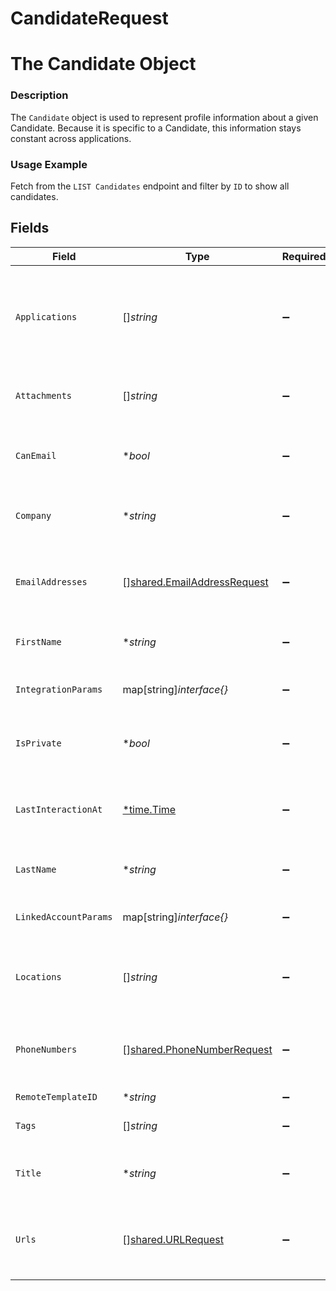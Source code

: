 # CandidateRequest

# The Candidate Object
### Description
The `Candidate` object is used to represent profile information about a given Candidate. Because it is specific to a Candidate, this information stays constant across applications.
### Usage Example
Fetch from the `LIST Candidates` endpoint and filter by `ID` to show all candidates.


## Fields

| Field                                                                                                                      | Type                                                                                                                       | Required                                                                                                                   | Description                                                                                                                | Example                                                                                                                    |
| -------------------------------------------------------------------------------------------------------------------------- | -------------------------------------------------------------------------------------------------------------------------- | -------------------------------------------------------------------------------------------------------------------------- | -------------------------------------------------------------------------------------------------------------------------- | -------------------------------------------------------------------------------------------------------------------------- |
| `Applications`                                                                                                             | []*string*                                                                                                                 | :heavy_minus_sign:                                                                                                         | Array of `Application` object IDs.                                                                                         | [<br/>"29eb9867-ce2a-403f-b8ce-f2844b89f078",<br/>"b4d08e5c-de00-4d64-a29f-66addac9af99",<br/>"4ff877d2-fb3e-4a5b-a7a5-168ddf2ffa56"<br/>] |
| `Attachments`                                                                                                              | []*string*                                                                                                                 | :heavy_minus_sign:                                                                                                         | Array of `Attachment` object IDs.                                                                                          | [<br/>"bea08964-32b4-4a20-8bb4-2612ba09de1d"<br/>]                                                                         |
| `CanEmail`                                                                                                                 | **bool*                                                                                                                    | :heavy_minus_sign:                                                                                                         | Whether or not the candidate can be emailed.                                                                               | true                                                                                                                       |
| `Company`                                                                                                                  | **string*                                                                                                                  | :heavy_minus_sign:                                                                                                         | The candidate's current company.                                                                                           | Columbia Dining App.                                                                                                       |
| `EmailAddresses`                                                                                                           | [][shared.EmailAddressRequest](../../../pkg/models/shared/emailaddressrequest.md)                                          | :heavy_minus_sign:                                                                                                         | N/A                                                                                                                        | [<br/>{<br/>"value": "hello@merge.dev",<br/>"email_address_type": "PERSONAL"<br/>}<br/>]                                   |
| `FirstName`                                                                                                                | **string*                                                                                                                  | :heavy_minus_sign:                                                                                                         | The candidate's first name.                                                                                                | Gil                                                                                                                        |
| `IntegrationParams`                                                                                                        | map[string]*interface{}*                                                                                                   | :heavy_minus_sign:                                                                                                         | N/A                                                                                                                        | {<br/>"unique_integration_field": "unique_integration_field_value"<br/>}                                                   |
| `IsPrivate`                                                                                                                | **bool*                                                                                                                    | :heavy_minus_sign:                                                                                                         | Whether or not the candidate is private.                                                                                   | true                                                                                                                       |
| `LastInteractionAt`                                                                                                        | [*time.Time](https://pkg.go.dev/time#Time)                                                                                 | :heavy_minus_sign:                                                                                                         | When the most recent interaction with the candidate occurred.                                                              | 2021-10-17T00:00:00Z                                                                                                       |
| `LastName`                                                                                                                 | **string*                                                                                                                  | :heavy_minus_sign:                                                                                                         | The candidate's last name.                                                                                                 | Feig                                                                                                                       |
| `LinkedAccountParams`                                                                                                      | map[string]*interface{}*                                                                                                   | :heavy_minus_sign:                                                                                                         | N/A                                                                                                                        | {<br/>"unique_linked_account_field": "unique_linked_account_field_value"<br/>}                                             |
| `Locations`                                                                                                                | []*string*                                                                                                                 | :heavy_minus_sign:                                                                                                         | The candidate's locations.                                                                                                 | [<br/>"San Francisco",<br/>"New York",<br/>"Miami"<br/>]                                                                   |
| `PhoneNumbers`                                                                                                             | [][shared.PhoneNumberRequest](../../../pkg/models/shared/phonenumberrequest.md)                                            | :heavy_minus_sign:                                                                                                         | N/A                                                                                                                        | [<br/>{<br/>"value": "+1234567890",<br/>"phone_number_type": "MOBILE"<br/>}<br/>]                                          |
| `RemoteTemplateID`                                                                                                         | **string*                                                                                                                  | :heavy_minus_sign:                                                                                                         | N/A                                                                                                                        | 92830948203                                                                                                                |
| `Tags`                                                                                                                     | []*string*                                                                                                                 | :heavy_minus_sign:                                                                                                         | Array of `Tag` names as strings.                                                                                           | [<br/>"High-Priority"<br/>]                                                                                                |
| `Title`                                                                                                                    | **string*                                                                                                                  | :heavy_minus_sign:                                                                                                         | The candidate's current title.                                                                                             | Software Engineer                                                                                                          |
| `Urls`                                                                                                                     | [][shared.URLRequest](../../../pkg/models/shared/urlrequest.md)                                                            | :heavy_minus_sign:                                                                                                         | N/A                                                                                                                        | [<br/>{<br/>"value": "http://alturl.com/p749b",<br/>"url_type": "BLOG"<br/>}<br/>]                                         |